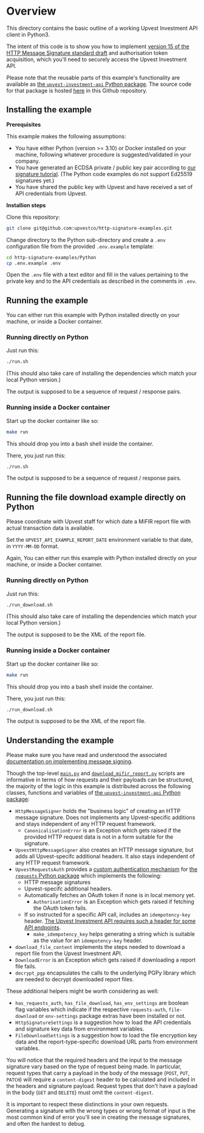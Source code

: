 # Overview

This directory contains the basic outline of a working Upvest
Investment API client in Python3.

The intent of this code is to show you how to implement [version 15 of the
HTTP Message Signature standard draft](https://datatracker.ietf.org/doc/html/draft-ietf-httpbis-message-signatures-15)
and authorisation token acquisition, which you'll need to securely access
the Upvest Investment API.

Please note that the reusable parts of this example's functionality are
available as [the `upvest-investment-api` Python package](https://pypi.org/project/upvest-investment-api/).
The source code for that package is hosted [here](https://github.com/upvestco/http-signature-examples/tree/main/Python/pkg/upvest_investment_api)
in this Github repository.


## Installing the example

**Prerequisites**

This example makes the following assumptions:

- You have either Python (version >= 3.10) or Docker
  installed on your machine, following whatever procedure is
  suggested/validated in your company.
- You have generated an ECDSA private / public key pair according to
  [our signature tutorial](https://docs.upvest.co/tutorials/implementing_http_signatures_v15#ecdsa).
  (The Python code examples do not support Ed25519 signatures yet.)
- You have shared the public key with Upvest and have
  received a set of API credentials from Upvest.

**Installion steps**

Clone this repository:

```sh
git clone git@github.com:upvestco/http-signature-examples.git
```

Change directory to the Python sub-directory and create
a `.env` configuration file from the provided `.env.example` template:

```sh
cd http-signature-examples/Python
cp .env.example .env
```

Open the `.env` file with a text editor and fill in the values pertaining
to the private key and to the API credentials as described in the comments in
`.env`.


## Running the example

You can either run this example with Python installed directly on your
machine, or inside a Docker container.

### Running directly on Python

Just run this:

```sh
./run.sh
```

(This should also take care of installing the dependencies which match your
local Python version.)

The output is supposed to be a sequence of request / response pairs.

### Running inside a Docker container

Start up the docker container like so:

```sh
make run
```

This should drop you into a bash shell inside the container.

There, you just run this:

```sh
./run.sh
```

The output is supposed to be a sequence of request / response pairs.


## Running the file download example directly on Python

Please coordinate with Upvest staff for which date a MiFIR report file with
actual transaction data is available.

Set the `UPVEST_API_EXAMPLE_REPORT_DATE` environment variable to that date, in
`YYYY-MM-DD` format.

Again, You can either run this example with Python installed directly on your
machine, or inside a Docker container.

### Running directly on Python

Just run this:

```sh
./run_download.sh
```

(This should also take care of installing the dependencies which match your
local Python version.)

The output is supposed to be the XML of the report file.

### Running inside a Docker container

Start up the docker container like so:

```sh
make run
```

This should drop you into a bash shell inside the container.

There, you just run this:

```sh
./run_download.sh
```

The output is supposed to be the XML of the report file.


## Understanding the example

Please make sure you have read and understood the associated
[documentation on implementing message
signing](https://docs.upvest.co/tutorials/implementing_http_signatures_v15).

Though the top-level [`main.py`](./main.py) and [`download_mifir_report.py`](./download_mifir_report.py)
scripts are informative in terms of how requests and their payloads can be
structured, the majority of the logic in this example is distributed across
the following classes, functions and variables of [the `upvest-investment-api` Python package](https://pypi.org/project/upvest-investment-api/):

- `HttpMessageSigner` holds the "business logic" of creating an HTTP message signature. Does not implements any Upvest-specific additions and stays independent of any HTTP request framework.
  - `CanonicalisationError` is an Exception which gets raised if the provided HTTP request data is not in a form suitable for the signature.
- `UpvestHttpMessageSigner` also creates an HTTP message signature, but adds all Upvest-specifc additional headers. It also stays independent of any HTTP request framework.
- `UpvestRequestsAuth` provides a [custom authentication mechanism](https://requests.readthedocs.io/en/latest/user/advanced/#custom-authentication) for [the `requests` Python package](https://requests.readthedocs.io/en/latest/) which implements the following:
  - HTTP message signatures
  - Upvest-specifc additional headers.
  - Automatically fetches an OAuth token if none is in local memory yet.
    - `AuthorisationError` is an Exception which gets raised if fetching the OAuth token fails.
  - If so instructed for a specific API call, includes an `idempotency-key` header. [The Upvest Investment API requires such a header for some API endpoints](https://docs.upvest.co/concepts/api_concepts/idempotency).
    - `make_idempotency_key` helps generating a string which is suitable as the value for an `idempotency-key` header.
- `download_file_content` implements the steps needed to download a report file from the Upvest Investment API.
- `DownloadError` is an Exception which gets raised if downloading a report file fails.
- `decrypt_pgp` encapsulates the calls to the underlying PGPy library which are needed to decrypt downloaded report files.

These additional helpers might be worth considering as well:

- `has_requests_auth`, `has_file_download`, `has_env_settings` are boolean flag variables which indicate if the respective `requests-auth`, `file-download` or `env-settings` package extras have been installed or not.
- `HttpSignatureSettings` is a suggestion how to load the API credentials and signature key data from environment variables.
- `FileDownloadSettings` is a suggestion how to load the file encryption key data and the report-type-specific download URL parts from environment variables.

You will notice that the required headers and the input to the message
signature vary based on the type of request being made. In
particular, request types that carry a payload in the body of the
message (`POST`, `PUT`, `PATCH`) will require a `content-digest`
header to be calculated and included in the headers and signature
payload. Request types that don't have a payload in the body (`GET`
and `DELETE`) must omit the `content-digest`.

It is important to respect these distinctions in your own requests.
Generating a signature with the wrong types or wrong format of input
is the most common kind of error you'll see in creating the message
signatures, and often the hardest to debug.
